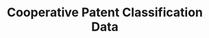 ---
layout: default
bigquery: https://console.cloud.google.com/bigquery?p=patents-public-data&d=cpc&page=dataset
citation: '“Cooperative Patent Classification” by the EPO and USPTO, for public use. '
contributors: EPO, USPTO
cost: None
description: Cooperative Patent Classification Data contains the scheme and definitions
  of the Cooperative Patent Classification system for classifying patent documents.
  The CPC is the result of a partnership between the EPO and the USPTO in their joint
  effort to develop a common, internationally compatible classification system for
  technical documents, in particular patent publications, which will be used by both
  offices in the patent granting process
documentation: https://www.cooperativepatentclassification.org/cpcSchemeAndDefinitions
last_edit: 04/05/2022, 23:26:57
location: https://www.cooperativepatentclassification.org/index
maintained_by: USPTO, EPO
schema_fields:
- glossary
- dateRevised
- ipcConcordant
- synonyms
- residualReferences
- definition
- informative_references
- breakdown_code
- level
- status
- parents
- sizeCache
- title_full
- limiting_references
- breakdownCode
- notAllocatable
- applicationReferences
- informativeReferences
- child_groups
- children
- titleFull
- titlePart
- symbol
- childGroups
- not_allocatable
- additional_only
- residual_references
- application_references
- date_revised
- ipc_concordant
- limitingReferences
- title_part
shortname: cooperative_patent_classification
tags:
- patents
- science
title: Cooperative Patent Classification Data
uuid: 984374a7-16e9-4b35-9445-458daceb01bf
---